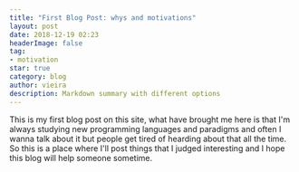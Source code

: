 ```yaml
---
title: "First Blog Post: whys and motivations"
layout: post
date: 2018-12-19 02:23
headerImage: false
tag:
- motivation
star: true
category: blog
author: vieira
description: Markdown summary with different options
---
```


This is my first blog post on this site, what have brought me here is that I'm always studying new programming languages and paradigms and often I wanna talk about it but people get tired of hearding about that all the time. So this is a place where I'll post things that I judged interesting and I hope this blog will help someone sometime.